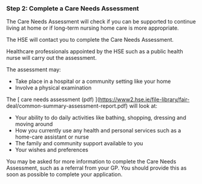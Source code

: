 ###  Step 2: Complete a Care Needs Assessment

The Care Needs Assessment will check if you can be supported to continue
living at home or if long-term nursing home care is more appropriate.

The HSE will contact you to complete the Care Needs Assessment.

Healthcare professionals appointed by the HSE such as a public health nurse
will carry out the assessment.

The assessment may:

  * Take place in a hospital or a community setting like your home 
  * Involve a physical examination 

The [ care needs assessment (pdf) ](https://www2.hse.ie/file-library/fair-
deal/common-summary-assessment-report.pdf) will look at:

  * Your ability to do daily activities like bathing, shopping, dressing and moving around 
  * How you currently use any health and personal services such as a home-care assistant or nurse 
  * The family and community support available to you 
  * Your wishes and preferences 

You may be asked for more information to complete the Care Needs Assessment,
such as a referral from your GP. You should provide this as soon as possible
to complete your application.
